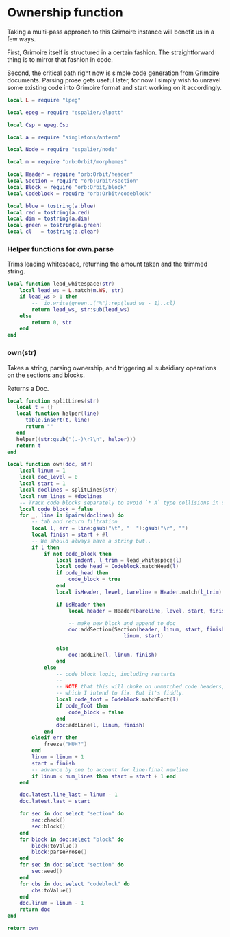 # Ownership function


  Taking a multi-pass approach to this Grimoire instance will benefit us
in a few ways.


First, Grimoire itself is structured in a certain fashion. The
straightforward thing is to mirror that fashion in code.


Second, the critical path right now is simple code generation from
Grimoire documents. Parsing prose gets useful later, for now I simply
wish to unravel some existing code into Grimoire format and start working
on it accordingly.

```lua
local L = require "lpeg"

local epeg = require "espalier/elpatt"

local Csp = epeg.Csp

local a = require "singletons/anterm"

local Node = require "espalier/node"

local m = require "orb:Orbit/morphemes"

local Header = require "orb:Orbit/header"
local Section = require "orb:Orbit/section"
local Block = require "orb:Orbit/block"
local Codeblock = require "orb:Orbit/codeblock"

local blue = tostring(a.blue)
local red = tostring(a.red)
local dim = tostring(a.dim)
local green = tostring(a.green)
local cl   = tostring(a.clear)
```
### Helper functions for own.parse

  Trims leading whitespace, returning the amount taken and
the trimmed string.


```lua
local function lead_whitespace(str)
    local lead_ws = L.match(m.WS, str)
    if lead_ws > 1 then
        --  io.write(green..("%"):rep(lead_ws - 1)..cl)
        return lead_ws, str:sub(lead_ws)
    else
        return 0, str
    end
end
```
### own(str)

Takes a string, parsing ownership, and triggering all subsidiary operations
on the sections and blocks.


Returns a Doc.

```lua
local function splitLines(str)
   local t = {}
   local function helper(line)
      table.insert(t, line)
      return ""
   end
   helper((str:gsub("(.-)\r?\n", helper)))
   return t
end

local function own(doc, str)
    local linum = 1
    local doc_level = 0
    local start = 1
    local doclines = splitLines(str)
    local num_lines = #doclines
    -- Track code blocks separately to avoid `* A` type collisions in code
    local code_block = false
    for _, line in ipairs(doclines) do
        -- tab and return filtration
        local l, err = line:gsub("\t", "  "):gsub("\r", "")
        local finish = start + #l
        -- We should always have a string but..
        if l then
            if not code_block then
                local indent, l_trim = lead_whitespace(l)
                local code_head = Codeblock.matchHead(l)
                if code_head then
                    code_block = true
                end
                local isHeader, level, bareline = Header.match(l_trim)

                if isHeader then
                    local header = Header(bareline, level, start, finish, str)

                    -- make new block and append to doc
                    doc:addSection(Section(header, linum, start, finish, doc.str),
                                      linum, start)

                else
                    doc:addLine(l, linum, finish)
                end
            else
                -- code block logic, including restarts
                --
                -- NOTE that this will choke on unmatched code headers,
                -- which I intend to fix. But it's fiddly.
                local code_foot = Codeblock.matchFoot(l)
                if code_foot then
                    code_block = false
                end
                doc:addLine(l, linum, finish)
            end
        elseif err then
            freeze("HUH?")
        end
        linum = linum + 1
        start = finish
        -- advance by one to account for line-final newline
        if linum < num_lines then start = start + 1 end
    end

    doc.latest.line_last = linum - 1
    doc.latest.last = start

    for sec in doc:select "section" do
        sec:check()
        sec:block()
    end
    for block in doc:select "block" do
        block:toValue()
        block:parseProse()
    end
    for sec in doc:select "section" do
        sec:weed()
    end
    for cbs in doc:select "codeblock" do
        cbs:toValue()
    end
    doc.linum = linum - 1
    return doc
end

return own
```
